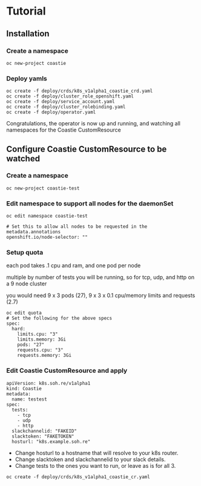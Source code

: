 # Tutorial

## Installation

### Create a namespace
```/bin/bash
oc new-project coastie
```

### Deploy yamls
```/bin/bash
oc create -f deploy/crds/k8s_v1alpha1_coastie_crd.yaml
oc create -f deploy/cluster_role_openshift.yaml
oc create -f deploy/service_account.yaml
oc create -f deploy/cluster_rolebinding.yaml
oc create -f deploy/operator.yaml
```

Congratulations, the operator is now up and running, and watching all namespaces for the Coastie CustomResource

## Configure Coastie CustomResource to be watched

### Create a namespace
```/bin/bash
oc new-project coastie-test
```
### Edit namespace to support all nodes for the daemonSet
```/bin/bash
oc edit namespace coastie-test

# Set this to allow all nodes to be requested in the metadata.annotations
openshift.io/node-selector: ""
```

### Setup quota
each pod takes .1 cpu and ram, and one pod per node

multiple by number of tests you will be running, so for tcp, udp, and http on a 9 node cluster

you would need 9 x 3 pods (27), 9 x 3 x 0.1 cpu/memory limits and requests (2.7)

```/bin/bash
oc edit quota
# Set the following for the above specs
spec:
  hard:
    limits.cpu: "3"
    limits.memory: 3Gi
    pods: "27"
    requests.cpu: "3"
    requests.memory: 3Gi
```

### Edit Coastie CustomResource and apply
```/bin/bash
apiVersion: k8s.soh.re/v1alpha1
kind: Coastie
metadata:
  name: testest
spec:
  tests:
    - tcp
    - udp
    - http
  slackchannelid: "FAKEID"
  slacktoken: "FAKETOKEN"
  hosturl: "k8s.example.soh.re"
```

- Change hosturl to a hostname that will resolve to your k8s router.
- Change slacktoken and slackchannelid to your slack details.
- Change tests to the ones you want to run, or leave as is for all 3.

```/bin/bash
oc create -f deploy/crds/k8s_v1alpha1_coastie_cr.yaml
```
